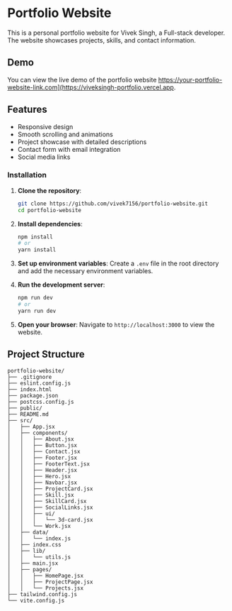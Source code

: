 # Portfolio Website

This is a personal portfolio website for Vivek Singh, a Full-stack developer. The website showcases projects, skills, and contact information.

## Demo

You can view the live demo of the portfolio website https://your-portfolio-website-link.com](https://viveksingh-portfolio.vercel.app.

## Features

- Responsive design
- Smooth scrolling and animations
- Project showcase with detailed descriptions
- Contact form with email integration
- Social media links

### Installation

1. **Clone the repository**:
    ```bash
    git clone https://github.com/vivek7156/portfolio-website.git
    cd portfolio-website
    ```

2. **Install dependencies**:
    ```bash
    npm install
    # or
    yarn install
    ```

3. **Set up environment variables**:
    Create a `.env` file in the root directory and add the necessary environment variables.

4. **Run the development server**:
    ```bash
    npm run dev
    # or
    yarn run dev
    ```

5. **Open your browser**:
    Navigate to `http://localhost:3000` to view the website.

## Project Structure
```
portfolio-website/
├── .gitignore
├── eslint.config.js
├── index.html
├── package.json
├── postcss.config.js
├── public/
├── README.md
├── src/
│   ├── App.jsx
│   ├── components/
│   │   ├── About.jsx
│   │   ├── Button.jsx
│   │   ├── Contact.jsx
│   │   ├── Footer.jsx
│   │   ├── FooterText.jsx
│   │   ├── Header.jsx
│   │   ├── Hero.jsx
│   │   ├── Navbar.jsx
│   │   ├── ProjectCard.jsx
│   │   ├── Skill.jsx
│   │   ├── SkillCard.jsx
│   │   ├── SocialLinks.jsx
│   │   ├── ui/
│   │   │   └── 3d-card.jsx
│   │   └── Work.jsx
│   ├── data/
│   │   └── index.js
│   ├── index.css
│   ├── lib/
│   │   └── utils.js
│   ├── main.jsx
│   ├── pages/
│   │   ├── HomePage.jsx
│   │   ├── ProjectPage.jsx
│   │   └── Projects.jsx
├── tailwind.config.js
└── vite.config.js
```
